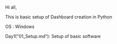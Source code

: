 Hi all,

This is basic setup of Dashboard creation in Python

OS : Windows

Day1("01_Setup.md"): Setup of basic software 
